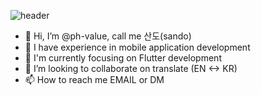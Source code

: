 ![header](https://capsule-render.vercel.app/api?type=waving&color=0:d38dbd,100:496cfe&theme=shades-of-purple&height=100&section=header&text=%20&fontColor=FFFFFF&fontSize=45&desc=개발사람,%20산도&descAlign=70)

- 👋 Hi, I’m @ph-value, call me 산도(sando)
- 👀 I have experience in mobile application development
- 🌱 I'm currently focusing on Flutter development
- 💞️ I’m looking to collaborate on translate (EN <-> KR)
- 📫 How to reach me EMAIL or DM
